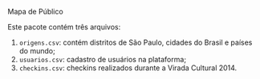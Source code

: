 Mapa de Público

Este pacote contém três arquivos:

1) `origens.csv`: contém distritos de São Paulo, cidades do Brasil e países do mundo;
2) `usuarios.csv`: cadastro de usuários na plataforma;
3) `checkins.csv`: checkins realizados durante a Virada Cultural 2014.